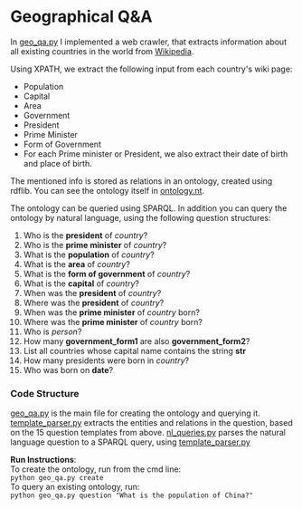 # Geographical Q&A

In [geo_qa.py](https://github.com/mattantoledo/WebInformationExtractor/blob/main/geo_qa.py) I implemented a web crawler, that extracts information about all existing countries in the world from [Wikipedia](https://en.wikipedia.org/wiki/List_of_countries_by_population_(United_Nations)).

Using XPATH, we extract the following input from each country's wiki page:
* Population
* Capital
* Area
* Government 
* President
* Prime Minister
* Form of Government
* For each Prime minister or President, we also extract their date of birth and place of birth.

The mentioned info is stored as relations in an ontology, created using rdflib.
You can see the ontology itself in [ontology.nt](https://github.com/mattantoledo/WebInformationExtractor/blob/main/ontology.nt).

The ontology can be queried using SPARQL.
In addition you can query the ontology by natural language, using the following question structures:
1. Who is the **president** of *country*?
2. Who is the **prime minister** of *country*?
3. What is the **population** of *country*?
4. What is the **area** of *country*?
5. What is the **form of government** of *country*?
6. What is the **capital** of *country*?
7. When was the **president** of *country*?
8. Where was the **president** of *country*?
9. When was the **prime minister** of *country* born?
10. Where was the **prime minister** of *country* born?
11. Who is *person*?
12. How many **government_form1** are also **government_form2**?
13. List all countries whose capital name contains the string **str**
14. How many presidents were born in *country*?
15. Who was born on **date**?  

### Code Structure

[geo_qa.py][1] is the main file for creating the ontology and querying it.
[template_parser.py][2] extracts the entities and relations in the question, based on the 15 question templates from above.
[nl_queries.py][3] parses the natural language question to a SPARQL query, using [template_parser.py][2]

[1]: https://github.com/mattantoledo/WebInformationExtractor/blob/main/geo_qa.py
[2]: https://github.com/mattantoledo/WebInformationExtractor/blob/main/template_parser.py
[3]: https://github.com/mattantoledo/WebInformationExtractor/blob/main/nl_queries.py

**Run Instructions**:<br>
To create the ontology, run from the cmd line:<br>
```python geo_qa.py create```<br>
To query an existing ontology, run:<br>
```python geo_qa.py question "What is the population of China?"``` 
